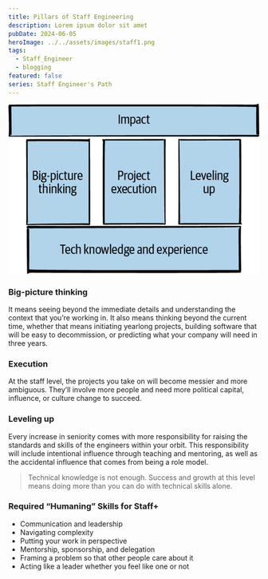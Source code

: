 ```yaml
---
title: Pillars of Staff Engineering
description: Lorem ipsum dolor sit amet
pubDate: 2024-06-05
heroImage: ../../assets/images/staff1.png
tags:
  - Staff_Engineer
  - blogging
featured: false
series: Staff Engineer's Path
---
```

![pillars](../../assets/images/staff-engineer-pillars.png)
### Big-picture thinking
It means seeing beyond the immediate details and understanding the context that you’re working in. It also means thinking beyond the current time, whether that means initiating yearlong projects, building software that will be easy to decommission, or predicting what your company will need in three years.

### Execution
At the staff level, the projects you take on will become messier and more ambiguous. They’ll involve more people and need more political capital, influence, or culture change to succeed.

### Leveling up
Every increase in seniority comes with more responsibility for raising the standards and skills of the engineers within your orbit. This responsibility will include intentional influence through teaching and mentoring, as well as the accidental influence that comes from being a role model.

> Technical knowledge is not enough. Success and growth at this level means doing more than you can do with technical skills alone.

### Required “Humaning” Skills for Staff+
- Communication and leadership
- Navigating complexity
- Putting your work in perspective
- Mentorship, sponsorship, and delegation
- Framing a problem so that other people care about it
- Acting like a leader whether you feel like one or not

